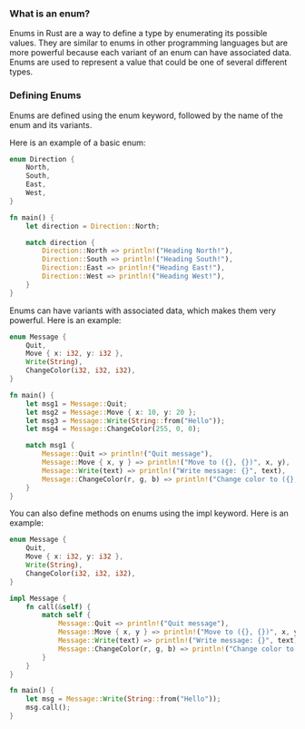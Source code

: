 ### What is an enum?

Enums in Rust are a way to define a type by enumerating its possible values. They are similar to enums in other programming languages but are more powerful because each variant of an enum can have associated data. Enums are used to represent a value that could be one of several different types.

### Defining Enums

Enums are defined using the enum keyword, followed by the name of the enum and its variants.

Here is an example of a basic enum:

```rust
enum Direction {
    North,
    South,
    East,
    West,
}

fn main() {
    let direction = Direction::North;

    match direction {
        Direction::North => println!("Heading North!"),
        Direction::South => println!("Heading South!"),
        Direction::East => println!("Heading East!"),
        Direction::West => println!("Heading West!"),
    }
}
```

Enums can have variants with associated data, which makes them very powerful. Here is an example:

```rust
enum Message {
    Quit,
    Move { x: i32, y: i32 },
    Write(String),
    ChangeColor(i32, i32, i32),
}

fn main() {
    let msg1 = Message::Quit;
    let msg2 = Message::Move { x: 10, y: 20 };
    let msg3 = Message::Write(String::from("Hello"));
    let msg4 = Message::ChangeColor(255, 0, 0);

    match msg1 {
        Message::Quit => println!("Quit message"),
        Message::Move { x, y } => println!("Move to ({}, {})", x, y),
        Message::Write(text) => println!("Write message: {}", text),
        Message::ChangeColor(r, g, b) => println!("Change color to ({}, {}, {})", r, g, b),
    }
}
```

You can also define methods on enums using the impl keyword. Here is an example:

```rust
enum Message {
    Quit,
    Move { x: i32, y: i32 },
    Write(String),
    ChangeColor(i32, i32, i32),
}

impl Message {
    fn call(&self) {
        match self {
            Message::Quit => println!("Quit message"),
            Message::Move { x, y } => println!("Move to ({}, {})", x, y),
            Message::Write(text) => println!("Write message: {}", text),
            Message::ChangeColor(r, g, b) => println!("Change color to ({}, {}, {})", r, g, b),
        }
    }
}

fn main() {
    let msg = Message::Write(String::from("Hello"));
    msg.call();
}
```